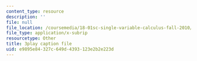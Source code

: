 ```yaml
---
content_type: resource
description: ''
file: null
file_location: /coursemedia/18-01sc-single-variable-calculus-fall-2010/e9895e84327c649d4393123e2b2e223d_ryLdyDrBfvI.srt
file_type: application/x-subrip
resourcetype: Other
title: 3play caption file
uid: e9895e84-327c-649d-4393-123e2b2e223d
---
```

